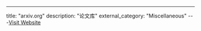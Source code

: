 ---
title: "arxiv.org"
description: "论文库"
external_category: "Miscellaneous"
---[Visit Website](https://arxiv.org/)

